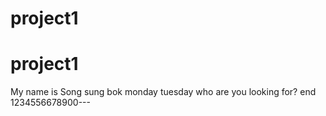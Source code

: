 # project1
# project1
My name is Song sung bok
monday tuesday who are you looking for? 
end
1234556678900---
